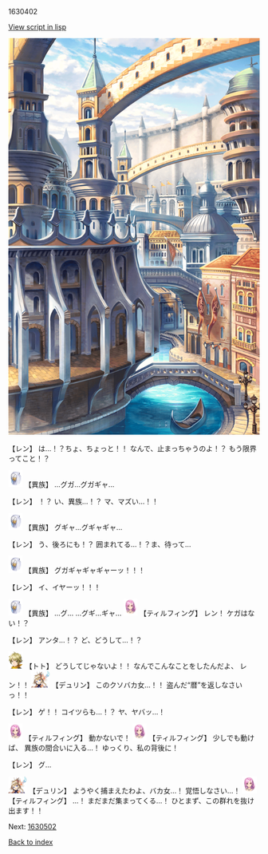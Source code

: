 1630402

[View script in lisp](../scripts/1630402.txt)

![006_town2.png](../images/backgrounds/006_town2.png)

【レン】
は…！？ちょ、ちょっと！！
なんで、止まっちゃうのよ！？
もう限界ってこと！？

<img src="../images/units/810004.png" alt="810004.png" height="34"/>
【異族】
…グガ…グガギャ…

【レン】
！？
い、異族…！？
マ、マズい…！！

<img src="../images/units/810004.png" alt="810004.png" height="34"/>
【異族】
グギャ…グギャギャ…

【レン】
う、後ろにも！？
囲まれてる…！？ま、待って…

<img src="../images/units/810004.png" alt="810004.png" height="34"/>
【異族】
グガギャギャギャーッ！！！

【レン】
イ、イヤーッ！！！

<img src="../images/units/810004.png" alt="810004.png" height="34"/>
【異族】
…グ…
…グギ…ギャ…

<img src="../images/units/101411.png" alt="101411.png" height="34"/>
【ティルフィング】
レン！
ケガはない！？

【レン】
アンタ…！？
ど、どうして…！？

<img src="../images/units/4.png" alt="4.png" height="34"/>
【トト】
どうしてじゃないよ！！
なんでこんなことをしたんだよ、
レン！！

<img src="../images/units/0.png" alt="0.png" height="34"/>
【デュリン】
このクソバカ女…！！
盗んだ“暦”を返しなさいっ！！

【レン】
ゲ！！
コイツらも…！？
ヤ、ヤバッ…！

<img src="../images/units/101411.png" alt="101411.png" height="34"/>
【ティルフィング】
動かないで！

<img src="../images/units/101411.png" alt="101411.png" height="34"/>
【ティルフィング】
少しでも動けば、
異族の間合いに入る…！
ゆっくり、私の背後に！

【レン】
グ…

<img src="../images/units/0.png" alt="0.png" height="34"/>
【デュリン】
ようやく捕まえたわよ、バカ女…！
覚悟しなさい…！

<img src="../images/units/101411.png" alt="101411.png" height="34"/>
【ティルフィング】
…！
まだまだ集まってくる…！
ひとまず、この群れを抜け出ます！！

Next: [1630502](1630502.md)

[Back to index](index.md)
